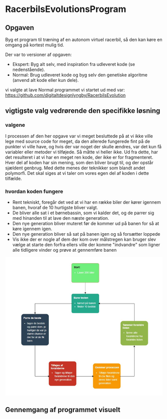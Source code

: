 # RacerbilsEvolutionsProgram

## Opgaven
Byg et program til træning af en autonom virtuel racerbil, så den kan køre en omgang på kortest mulig tid.

Der var to versioner af opgaven:
-	Ekspert: Byg alt selv, med inspiration fra udleveret kode (se nedenstående).
-	Normal: Brug udleveret kode og byg selv den genetiske algoritme (anvend alt kode eller kun dele).

vi valgte at lave Normal
programmet vi startet ud med var:
https://github.com/digitaltdesignlyngby/RacerbilsEvolution


## vigtigste valg vedrørende den specifikke løsning

### valgene
I processen af den her opgave var vi meget besluttede på at vi ikke ville lege med source code for meget, da den allerede fungerede fint på de punkter vi ville have, og hvis der var noget der skulle ændres, var det kun få variabler eller metoder vi tilføjede. Så måtte vi heller ikke.
Ud fra dette, har det resulteret i at vi har en meget ren kode, der ikke er for fragmenteret. Hver del af koden har sin mening, som den bliver brugt til, og der opstår sjældent genbrug. Med dette menes der teknikker som blandt andet polymorfi. Det skal siges at vi taler om vores egen del af koden i dette tilfælde.

### hvordan koden fungere
- Rent tekniskt, foregår det ved at vi har en række biler der kører igennem banen, hvoraf de 10 hurtigste bliver valgt.
- De bliver alle sat i et børnebassin, som vi kalder det, og de parrer sig med hinanden til at lave den næste generation.
- Den nye generation bliver muteret før de kommer ud på banen  for så at køre igennem igen.
- Den nye generation bliver så sat på banen igen og så forsætter loppede
- Vis ikke der er nogle af dem der kom over målstregen kan bruger slev vælge at starte den forfra ellers ville der komme "indvandre" som ligner alle tidligere vinder og prøve at gennemføre banen

![Test Image 4](https://github.com/DangelTheMangel/RacerbilsEvolutionsProgram/blob/main/Pictures/Graphs/HowItWorks.JPG)

## Gennemgang af programmet visuelt


